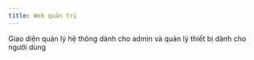 ```yaml
---
title: Web quản trị
---
```


Giao diện quản lý hệ thông dành cho admin và quản lý thiết bị dành cho người dùng
